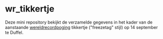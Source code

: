 # wr_tikkertje

Deze mini repository bekijkt de verzamelde gegevens in het kader van de aanstaande [wereldrecordpoging](https://www.facebook.com/events/wereldrecord-tikkertje-duffel/474142952996405/) tikkertje ("freezetag" stijl) op 14 september te Duffel.
